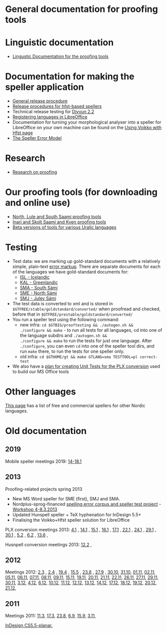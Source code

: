 General documentation for proofing tools
=====================

Linguistic documentation
=====================

-   [Lingustic Documentation for the proofing tools](spelling/index.md)

Documentation for making the speller application
=====================

-   [General release procedure](ProofingToolsReleaseProcedure.md)
-   [Release procedures for hfst-based spellers](SpellerReleaseProcedures.md)
-   Technical release testing for [Divvun 2.2](admin/Divvun2.2ReleaseTesting.md)
-   [Registering languages in LibreOffice](spelling/hfst/RegisteringLanguagesInLibreOffice.md)
-   Documentation for turning your morphological analyser into a speller for
    LibreOffice on your own machine can be found on the
    [Using Voikko with Hfst page](/tools/UsingVoikkoWithHfst.md)
-   [The Speller Error Model](TheSpellerErrorModel.md)

Research
=====================

-   [Research on proofing](../proofresearch/InvestigatingTextProofing.html)

Our proofing tools (for downloading and online use)
=====================

-   [North, Lule and South Saami proofing
    tools](http://divvun.no/korrektur/korrektur.html)
-   [Inari and Skolt Saami and Kven proofing
    tools](http://divvun.no/korrektur/otherlangs.html)
-   [Beta versions of tools for various Uralic
    languages](http://divvun.org/proofing/proofing.html)

Testing
=====================

-   Test data: we are marking up gold-standard documents with a
    relatively simple, plain-text [error
    markup](spelling/testdoc/error-markup.md). There are separate
    documents for each of the languages we have gold-standard documents
    for:
    -   [ISL - Icelandic](spelling/testdoc/error-markup-isl.html)
    -   [KAL - Greenlandic](spelling/testdoc/error-markup-kal.html)
    -   [SMA - South Sámi](spelling/testdoc/error-markup-sma.html)
    -   [SME - North Sámi](spelling/testdoc/error-markup-sme.html)
    -   [SMJ - Julev Sámi](spelling/testdoc/error-markup-smj.html)
-   The test data is converted to xml and is stored in
    `$GTFREE/stable/goldstandard/converted/` when proofread and checked,
    before that in `$GTFREE/prestable/goldstandard/converted/`
-   You run a speller test using the following command:
    -   new infra:
        `cd $GTBIG/prooftesting && ./autogen.sh &&                      ./configure && make` -
        to run all tests for all languages, cd into one of the language
        subdirs and
        `./autogen.sh &&                      ./configure && make` to
        run the tests for just one language. After `./configure`, you
        can even `cd` into one of the speller tool dirs, and run `make`
        there, to run the tests for one speller only.
    -   old infra:
        `cd $GTHOME/gt && make GTLANG=sma TESTTOOL=pl correct-test`
-   We also have a [plan for creating Unit Tests for the PLX
    conversion](spelling/testdoc/PLXConversionTesting.html) used to
    build our MS Office tools

Other languages
=====================

[This page](SpellersForOtherNordicLanguages.html) has a list of free and
commercial spellers for other Nordic languages.

# Old documentation


## 2019

Mobile speller meetings 2019: [14-18.1](admin/Meeting_2019-01-1418.html)


## 2013


Proofing-related projects spring 2013

-   New MS Word speller for SME (first), SMJ and SMA.
-   Nordplus-sprog-financed [spelling error corpus and speller test
    project](nordplus/Oversikt.html) - [Workshop
    4-8.3.2013](nordplus/Workshop.html)
-   Updated Hunspell speller + TeX hyphenation for InDesign 5.5+
-   Finalising the Voikko+Hfst speller solution for LibreOffice


PLX conversion meetings 2013: [4.1](admin/Meeting_2013-01-04.html) ,
[14.1](admin/Meeting_2013-01-14.html) ,
[15.1](admin/Meeting_2013-01-15.html) ,
[16.1](admin/Meeting_2013-01-16.html) ,
[17.1](admin/Meeting_2013-01-17.html) ,
[22.1](admin/Meeting_2013-01-22.html) ,
[24.1](admin/Meeting_2013-01-24.html) ,
[29.1](admin/Meeting_2013-01-29.html) ,
[30.1](admin/Meeting_2013-01-30.html) ,
[5.2](admin/Meeting_2013-02-05.html) ,
[6.2](admin/Meeting_2013-02-06.html) ,
[13.6](admin/Meeting_2013-06-13.html) ,

Husnpell conversion meetings 2013:
[12.2](admin/HunspellMeeting2013-02-12.html) ,

## 2012

Meetings 2012: [2.3](admin/Meeting_2012-03-02.html) ,
[2.4](admin/Meeting_2012-04-02.html) ,
[19.4](admin/Meeting_2012-04-19.html) ,
[15.5](admin/Meeting_2012-05-15.html) ,
[23.8](admin/Meeting_2012-08-23.html) ,
[27.9](admin/Meeting_2012-08-23.html) ,
[30.10](admin/Meeting_2012-08-23.html),
[31.10](admin/Meeting_2012-10-31.html),
[01.11](admin/Meeting_2012-11-01.html),
[02.11](admin/Meeting_2012-11-02.html),
[05.11](admin/Meeting_2012-11-05.html),
[06.11](admin/Meeting_2012-11-06.html),
[07.11](admin/Meeting_2012-11-07.html),
[08.11](admin/Meeting_2012-11-08.html),
[09.11](admin/Meeting_2012-11-09.html),
[15.11](admin/Meeting_2012-11-15.html),
[19.11](admin/Meeting_2012-11-19.html),
[20.11](admin/Meeting_2012-11-20.html),
[21.11](admin/Meeting_2012-11-21.html),
[22.11](admin/Meeting_2012-11-22.html),
[26.11](admin/Meeting_2012-11-26.html),
[27.11](admin/Meeting_2012-11-27.html),
[29.11](admin/Meeting_2012-11-29.html),
[30.11](admin/Meeting_2012-11-30.html),
[3.12](admin/Meeting_2012-12-03.html),
[4.12](admin/Meeting_2012-12-04.html),
[6.12](admin/Meeting_2012-12-06.html),
[10.12](admin/Meeting_2012-12-10.html),
[11.12](admin/Meeting_2012-12-11.html),
[12.12](admin/Meeting_2012-12-12.html),
[13.12](admin/Meeting_2012-12-13.html),
[14.12](admin/Meeting_2012-12-14.html),
[17.12](admin/Meeting_2012-12-17.html),
[18.12](admin/Meeting_2012-12-18.html),
[19.12](admin/Meeting_2012-12-19.html),
[20.12](admin/Meeting_2012-12-20.html),
[21.12](admin/Meeting_2012-12-21.html),

## 2011

Meetings 2011: [11.3](admin/Meeting_2011-03-11.html),
[17.3](admin/Meeting_2011-03-17.html),
[23.8](admin/Meeting_2011-08-23.html),
[6.9](admin/Meeting_2011-09-06.html),
[15.9](admin/Meeting_2011-09-15.html),
[3.11](admin/Meeting_2011-11-03.html),

[InDesign CS5.5-planar.](admin/InDesign/CS55-planar.html)

